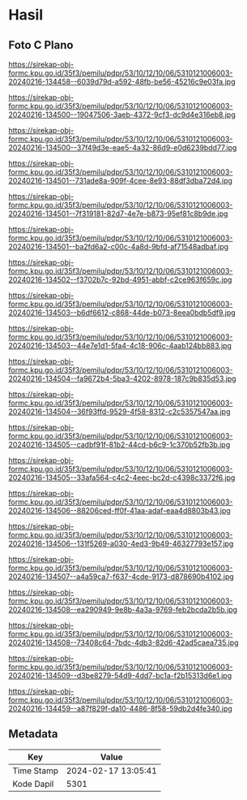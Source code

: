 # Hasil

## Foto C Plano

https://sirekap-obj-formc.kpu.go.id/35f3/pemilu/pdpr/53/10/12/10/06/5310121006003-20240216-134458--6039d79d-a592-48fb-be56-45216c9e03fa.jpg

https://sirekap-obj-formc.kpu.go.id/35f3/pemilu/pdpr/53/10/12/10/06/5310121006003-20240216-134500--19047506-3aeb-4372-9cf3-dc9d4e316eb8.jpg

https://sirekap-obj-formc.kpu.go.id/35f3/pemilu/pdpr/53/10/12/10/06/5310121006003-20240216-134500--37f49d3e-eae5-4a32-86d9-e0d6239bdd77.jpg

https://sirekap-obj-formc.kpu.go.id/35f3/pemilu/pdpr/53/10/12/10/06/5310121006003-20240216-134501--731ade8a-909f-4cee-8e93-88df3dba72d4.jpg

https://sirekap-obj-formc.kpu.go.id/35f3/pemilu/pdpr/53/10/12/10/06/5310121006003-20240216-134501--7f319181-82d7-4e7e-b873-95ef81c8b9de.jpg

https://sirekap-obj-formc.kpu.go.id/35f3/pemilu/pdpr/53/10/12/10/06/5310121006003-20240216-134501--ba2fd6a2-c00c-4a8d-9bfd-af71548adbaf.jpg

https://sirekap-obj-formc.kpu.go.id/35f3/pemilu/pdpr/53/10/12/10/06/5310121006003-20240216-134502--f3702b7c-92bd-4951-abbf-c2ce963f659c.jpg

https://sirekap-obj-formc.kpu.go.id/35f3/pemilu/pdpr/53/10/12/10/06/5310121006003-20240216-134503--b6df6612-c868-44de-b073-8eea0bdb5df9.jpg

https://sirekap-obj-formc.kpu.go.id/35f3/pemilu/pdpr/53/10/12/10/06/5310121006003-20240216-134503--44e7e1d1-5fa4-4c18-906c-4aab124bb883.jpg

https://sirekap-obj-formc.kpu.go.id/35f3/pemilu/pdpr/53/10/12/10/06/5310121006003-20240216-134504--fa9672b4-5ba3-4202-8978-187c9b835d53.jpg

https://sirekap-obj-formc.kpu.go.id/35f3/pemilu/pdpr/53/10/12/10/06/5310121006003-20240216-134504--36f93ffd-9529-4f58-8312-c2c5357547aa.jpg

https://sirekap-obj-formc.kpu.go.id/35f3/pemilu/pdpr/53/10/12/10/06/5310121006003-20240216-134505--cadbf91f-81b2-44cd-b6c9-1c370b52fb3b.jpg

https://sirekap-obj-formc.kpu.go.id/35f3/pemilu/pdpr/53/10/12/10/06/5310121006003-20240216-134505--33afa564-c4c2-4eec-bc2d-c4398c3372f6.jpg

https://sirekap-obj-formc.kpu.go.id/35f3/pemilu/pdpr/53/10/12/10/06/5310121006003-20240216-134506--88206ced-ff0f-41aa-adaf-eaa4d8803b43.jpg

https://sirekap-obj-formc.kpu.go.id/35f3/pemilu/pdpr/53/10/12/10/06/5310121006003-20240216-134506--131f5269-a030-4ed3-9b49-46327793e157.jpg

https://sirekap-obj-formc.kpu.go.id/35f3/pemilu/pdpr/53/10/12/10/06/5310121006003-20240216-134507--a4a59ca7-f637-4cde-9173-d878690b4102.jpg

https://sirekap-obj-formc.kpu.go.id/35f3/pemilu/pdpr/53/10/12/10/06/5310121006003-20240216-134508--ea290949-9e8b-4a3a-9769-feb2bcda2b5b.jpg

https://sirekap-obj-formc.kpu.go.id/35f3/pemilu/pdpr/53/10/12/10/06/5310121006003-20240216-134508--73408c64-7bdc-4db3-82d6-42ad5caea735.jpg

https://sirekap-obj-formc.kpu.go.id/35f3/pemilu/pdpr/53/10/12/10/06/5310121006003-20240216-134509--d3be8279-54d9-4dd7-bc1a-f2b15313d6e1.jpg

https://sirekap-obj-formc.kpu.go.id/35f3/pemilu/pdpr/53/10/12/10/06/5310121006003-20240216-134459--a87f829f-da10-4486-8f58-59db2d4fe340.jpg


## Metadata

| Key        | Value               |
| ---------- | ------------------- |
| Time Stamp | 2024-02-17 13:05:41 |
| Kode Dapil | 5301                |



